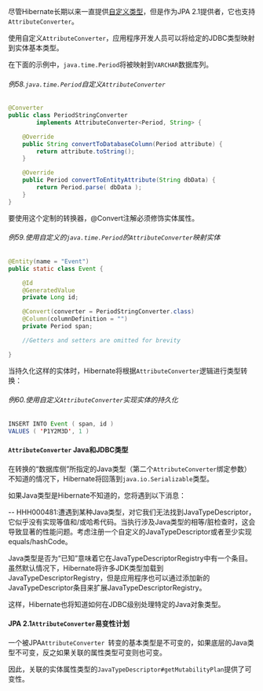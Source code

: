 尽管Hibernate长期以来一直提供[自定义类型](http://docs.jboss.org/hibernate/orm/current/userguide/html_single/Hibernate_User_Guide.html#basic-custom-type)，但是作为JPA 2.1提供者，它也支持`AttributeConverter`。

使用自定义`AttributeConverter`，应用程序开发人员可以将给定的JDBC类型映射到实体基本类型。

在下面的示例中，`java.time.Period`将被映射到`VARCHAR`数据库列。

###### 例58.`java.time.Period`自定义`AttributeConverter`

```java
@Converter
public class PeriodStringConverter
        implements AttributeConverter<Period, String> {

    @Override
    public String convertToDatabaseColumn(Period attribute) {
        return attribute.toString();
    }

    @Override
    public Period convertToEntityAttribute(String dbData) {
        return Period.parse( dbData );
    }
}
```

要使用这个定制的转换器，@Convert注解必须修饰实体属性。

###### 例59.使用自定义的`java.time.Period`的`AttributeConverter`映射实体

```java
@Entity(name = "Event")
public static class Event {

    @Id
    @GeneratedValue
    private Long id;

    @Convert(converter = PeriodStringConverter.class)
    @Column(columnDefinition = "")
    private Period span;

    //Getters and setters are omitted for brevity

}
```

当持久化这样的实体时，Hibernate将根据`AttributeConverter`逻辑进行类型转换：

###### 例60.使用自定义`AttributeConverter`实现实体的持久化

```java
INSERT INTO Event ( span, id )
VALUES ( 'P1Y2M3D', 1 )
```

#### `AttributeConverter` Java和JDBC类型

在转换的“数据库侧”所指定的Java类型（第二个`AttributeConverter`绑定参数）不知道的情况下，Hibernate将回落到`java.io.Serializable`类型。

如果Java类型是Hibernate不知道的，您将遇到以下消息：

-- HHH000481:遭遇到某种Java类型，对它我们无法找到JavaTypeDescriptor，它似乎没有实现等值和/或哈希代码。当执行涉及Java类型的相等/脏检查时，这会导致显著的性能问题。考虑注册一个自定义的JavaTypeDescriptor或者至少实现equals/hashCode。

Java类型是否为“已知”意味着它在JavaTypeDescriptorRegistry中有一个条目。虽然默认情况下，Hibernate将许多JDK类型加载到JavaTypeDescriptorRegistry，但是应用程序也可以通过添加新的JavaTypeDescriptor条目来扩展JavaTypeDescriptorRegistry。

这样，Hibernate也将知道如何在JDBC级别处理特定的Java对象类型。

#### JPA 2.1`AttributeConverter`易变性计划

一个被JPA`AttributeConverter `转变的基本类型是不可变的，如果底层的Java类型不可变，反之如果关联的属性类型可变则也可变。

因此，关联的实体属性类型的`JavaTypeDescriptor#getMutabilityPlan`提供了可变性。

